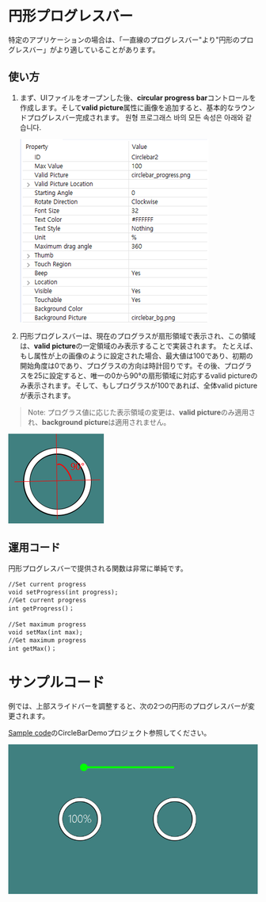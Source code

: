 

#  円形プログレスバー
特定のアプリケーションの場合は、「一直線のプログレスバー"より"円形のプログレスバー」がより適していることがあります。 

## 使い方 
1. まず、UIファイルをオープンした後、**circular progress bar**コントロールを作成します。そして**valid picture**属性に画像を追加すると、基本的なラウンドプログレスバー完成されます。
    원형 프로그래스 바의 모든 속성은 아래와 같습니다.

   ![](assets/circlebar/property.png)

2. 円形プログレスバーは、現在のプログラスが扇形領域で表示され、この領域は、**valid picture**の一定領域のみ表示することで実装されます。 たとえば、もし属性が上の画像のように設定された場合、最大値は100であり、初期の開始角度は0であり、プログラスの方向は時計回りです。その後、プログラスを25に設定すると、唯一の0から90°の扇形領域に対応するvalid pictureのみ表示されます。そして、もしプログラスが100であれば、全体valid pictureが表示されます。

> Note: プログラス値に応じた表示領域の変更は、**valid picture**のみ適用され、**background picture**は適用されません。

   ![](assets/circlebar/location.png)



## 運用コード

円形プログレスバーで提供される関数は非常に単純です。
```
//Set current progress
void setProgress(int progress);
//Get current progress
int getProgress()；

//Set maximum progress
void setMax(int max);
//Get maximum progress
int getMax()；
```



# サンプルコード

例では、上部スライドバーを調整すると、次の2つの円形のプログレスバーが変更されます。

[Sample code](demo_download.md＃demo_download)のCircleBarDemoプロジェクト参照してください。

![](assets/circlebar/preview.png)  
